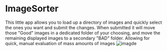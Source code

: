 # ImageSorter
This little app allows you to load up a directory of images and quickly select the ones you want and submit the changes. When submitted it will move those "Good" images in a dedicated folder of your choosing, and move the remaining displayed images to a secondary "BAD" folder. Allowing for quick, manual evaluation of mass amounts of images
![imagde](https://github.com/user-attachments/assets/be28561d-e9a6-45d9-bdc1-bff99f264498)
